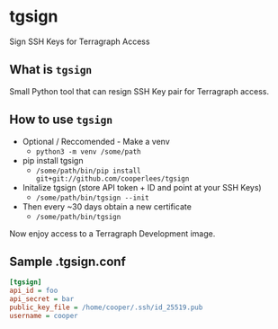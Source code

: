 # tgsign

Sign SSH Keys for Terragraph Access

## What is `tgsign`

Small Python tool that can resign SSH Key pair for Terragraph access.

## How to use `tgsign`

- Optional / Reccomended - Make a venv
  - `python3 -m venv /some/path`
- pip install tgsign
  - `/some/path/bin/pip install git+git://github.com/cooperlees/tgsign`
- Initalize tgsign (store API token + ID and point at your SSH Keys)
  - `/some/path/bin/tgsign --init`
- Then every ~30 days obtain a new certificate
  - `/some/path/bin/tgsign`

Now enjoy access to a Terragraph Development image.

## Sample .tgsign.conf

```ini
[tgsign]
api_id = foo
api_secret = bar
public_key_file = /home/cooper/.ssh/id_25519.pub
username = cooper
```
